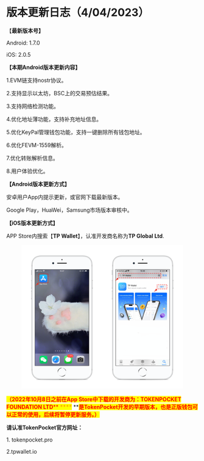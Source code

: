 # 版本更新日志（4/04/2023）

【**最新版本号】**

Android: 1.7.0

iOS: 2.0.5

**【本期Android版本更新内容】**

1.EVM链支持nostr协议。&#x20;

2.支持显示以太坊，BSC上的交易预估结果。

3.支持网络检测功能。

4.优化地址薄功能，支持补充地址信息。

5.优化KeyPal管理钱包功能，支持一键删除所有钱包地址。

6.优化FEVM-1559解析。

7.优化转账解析信息。

8.用户体验优化。

**【Android版本更新方式】**

安卓用户App内提示更新，或官网下载最新版本。

Google Play，HuaWei，Samsung市场版本审核中。

**【iOS版本更新方式】**&#x20;

APP Store内搜索【**TP Wallet**】，认准开发商名称为**TP Global Ltd**.&#x20;

<figure><img src="../../.gitbook/assets/image (29).png" alt=""><figcaption></figcaption></figure>

<mark style="color:red;">**（2022年10月8日之前在App Store中下载的开发商为：TOKENPOCKET FOUNDATION LTD**</mark><mark style="color:red;">** **</mark><mark style="color:red;"><mark style="color:orange;">****<mark style="color:orange;"></mark><mark style="color:red;">** **</mark><mark style="color:red;">**是TokenPocket开发的早期版本，也是正版钱包可以正常的使用，后续将暂停更新服务。）**</mark>

**请认准TokenPocket官方网址：**

1\. tokenpocket.pro&#x20;

2.tpwallet.io
